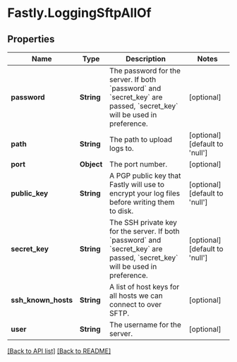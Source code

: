 # Fastly.LoggingSftpAllOf

## Properties

Name | Type | Description | Notes
------------ | ------------- | ------------- | -------------
**password** | **String** | The password for the server. If both &#x60;password&#x60; and &#x60;secret_key&#x60; are passed, &#x60;secret_key&#x60; will be used in preference. | [optional] 
**path** | **String** | The path to upload logs to. | [optional] [default to &#39;null&#39;]
**port** | **Object** | The port number. | [optional] 
**public_key** | **String** | A PGP public key that Fastly will use to encrypt your log files before writing them to disk. | [optional] [default to &#39;null&#39;]
**secret_key** | **String** | The SSH private key for the server. If both &#x60;password&#x60; and &#x60;secret_key&#x60; are passed, &#x60;secret_key&#x60; will be used in preference. | [optional] [default to &#39;null&#39;]
**ssh_known_hosts** | **String** | A list of host keys for all hosts we can connect to over SFTP. | [optional] 
**user** | **String** | The username for the server. | [optional] 



[[Back to API list]](../../README.md#endpoints) [[Back to README]](../../README.md)
